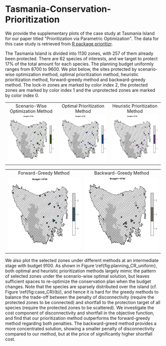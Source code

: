 # Tasmania-Conservation-Prioritization
We provide the supplementary plots of the case study at Tasmania Island for our paper titled "Prioritization via Parametric Optimization". The data for this case study is retrieved from [R package prioritizr](https://cran.r-project.org/web/packages/prioritizr/vignettes/tasmania.html).

The Tasmania Island is divided into 1130 zones, with 257 of them already been protected. There are 62 species of interests, and we target to protect 17% of the total amount for each species. The planning budget uniformly ranges from 8700 to 9600. We plot below, the sites protected by scenario-wise optimization method, optimal prioritization method, heuristic prioritization method, forward-greedy method and backward-greedy method. The lock-in zones are marked by color index 2, the protected zones are marked by color index 1 and the unprotected zones are marked by color index 0.


<table>
  <tr>
    <td align="center">Scenario-Wise Optimization Method</td>
    <td align="center">Optimal Prioritization Method</td>
    <td align="center">Heuristic Prioritization Method</td>
  </tr>
  <tr>
    <td><img src = "https://github.com/ConservationPrioritization/Tasmania-Conservation-Prioritization/blob/main/ScenOptAnimation.gif" width = 300px></td>
    <td><img src = "https://github.com/ConservationPrioritization/Tasmania-Conservation-Prioritization/blob/main/OptPrioAnimation.gif" width = 300px></td>
    <td><img src = "https://github.com/ConservationPrioritization/Tasmania-Conservation-Prioritization/blob/main/HeuPrioAnimation.gif" width = 300px></td>
   </tr> 
</table>

<table align="center">
   <tr>
     <td align="center">Forward-Greedy Method</td>
     <td align="center">Backward-Greedy Method</td>
   </tr>
   <tr>
      <td><img src="https://github.com/ConservationPrioritization/Tasmania-Conservation-Prioritization/blob/main/ForGreedyAnimation.gif" width = 300px></td>
      <td><img src="https://github.com/ConservationPrioritization/Tasmania-Conservation-Prioritization/blob/main/BackGreedyAnimation.gif" width = 300px></td>
  </tr>
</table>

We also plot the selected zones under different methods at an intermediate stage with budget $9100$. As shown in Figure \ref{fig:planning_CR_uniform}, both optimal and heuristic prioritization methods largely mimic the pattern of selected zones under the scenario-wise optimal solution, but leaves sufficient spaces to re-optimize the conservation plan when the budget changes. Note that the species are sparsely distributed over the island (cf. Figure \ref{fig:case_CR}(b)), and hence it is hard for the greedy methods to balance the trade-off between the penalty of disconnectivity (require the protected zones to be connected) and shortfall to the protection target of all species (require the protected zones to be scattered). We investigate the cost component of disconnectivity and shortfall in the objective function, and find that our prioritization method outperforms the forward-greedy method regarding both penalties. The backward-greed method provides a more concentrated solution, showing a smaller penalty of disconnectivity compared to our method, but at the price of significantly higher shortfall cost.
